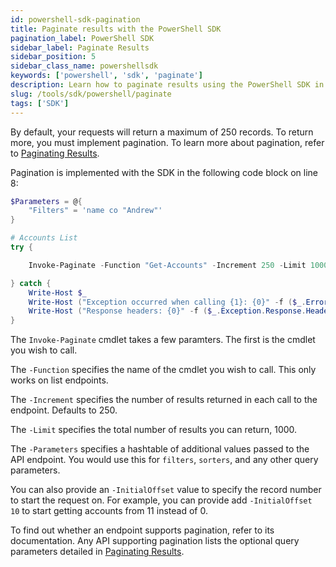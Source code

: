 ```yaml
---
id: powershell-sdk-pagination
title: Paginate results with the PowerShell SDK
pagination_label: PowerShell SDK
sidebar_label: Paginate Results
sidebar_position: 5
sidebar_class_name: powershellsdk
keywords: ['powershell', 'sdk', 'paginate']
description: Learn how to paginate results using the PowerShell SDK in this guide.
slug: /tools/sdk/powershell/paginate
tags: ['SDK']
---
```


By default, your requests will return a maximum of 250 records. To return more, you must implement pagination. To learn more about pagination, refer to [Paginating Results](/idn/api/standard-collection-parameters/#paginating-results).

Pagination is implemented with the SDK in the following code block on line 8:

```powershell showLineNumbers
$Parameters = @{
    "Filters" = 'name co "Andrew"'
}

# Accounts List
try {

    Invoke-Paginate -Function "Get-Accounts" -Increment 250 -Limit 1000 -InitialOffset 0 -Parameters $Parameters

} catch {
    Write-Host $_
    Write-Host ("Exception occurred when calling {1}: {0}" -f ($_.ErrorDetails | ConvertFrom-Json), "Get-Accounts")
    Write-Host ("Response headers: {0}" -f ($_.Exception.Response.Headers | ConvertTo-Json))
}
```


The `Invoke-Paginate` cmdlet takes a few paramters. The first is the cmdlet you wish to call.

The `-Function` specifies the name of the cmdlet you wish to call. This only works on list endpoints.

The `-Increment` specifies the number of results returned in each call to the endpoint. Defaults to 250.

The `-Limit` specifies the total number of results you can return, 1000.

The `-Parameters` specifies a hashtable of additional values passed to the API endpoint. You would use this for `filters`, `sorters`, and any other query parameters.

You can also provide an `-InitialOffset` value to specify the record number to start the request on. For example, you can provide add `-InitialOffset 10` to start getting accounts from 11 instead of 0. 

To find out whether an endpoint supports pagination, refer to its documentation. Any API supporting pagination lists the optional query parameters detailed in [Paginating Results](/idn/api/standard-collection-parameters/#paginating-results).
